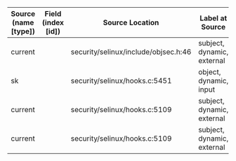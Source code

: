 | Source (name [type]) | Field (index [id]) | Source Location                       | Label at Source                |
|----------------------|--------------------|---------------------------------------|--------------------------------|
| current              |                    | security/selinux/include/objsec.h:46  | subject, dynamic, external     |
| sk                   |                    | security/selinux/hooks.c:5451         | object, dynamic, input         |
| current              |                    | security/selinux/hooks.c:5109         | subject, dynamic, external     |
| current              |                    | security/selinux/hooks.c:5109         | subject, dynamic, external     |
